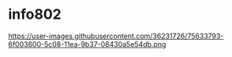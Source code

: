 # info802
https://user-images.githubusercontent.com/36231726/75633793-6f003600-5c08-11ea-9b37-08430a5e54db.png
